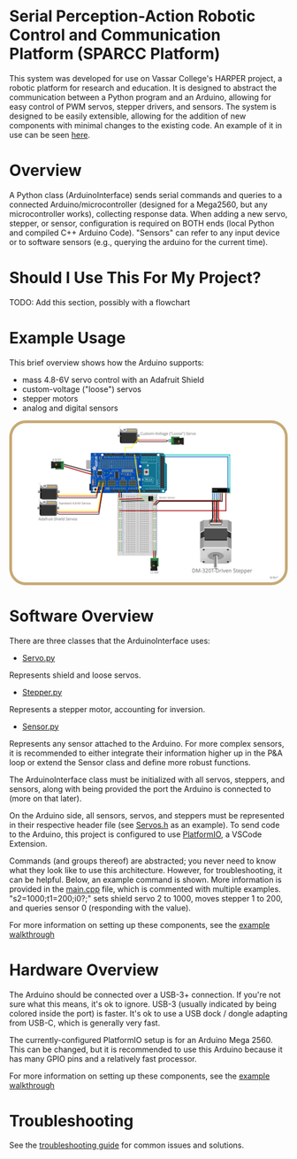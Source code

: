 # Serial Perception-Action Robotic Control and Communication Platform (SPARCC Platform)

This system was developed for use on Vassar College's HARPER project, a robotic platform for research and education. It is designed to abstract the communication between a Python program and an Arduino, allowing for easy control of PWM servos, stepper drivers, and sensors. The system is designed to be easily extensible, allowing for the addition of new components with minimal changes to the existing code. An example of it in use can be seen [here](https://www.github.com/IsaacRudnick/Whiteboard-Plotter).

# Overview

A Python class (ArduinoInterface) sends serial commands and queries to a connected Arduino/microcontroller (designed for a Mega2560, but any microcontroller works), collecting response data. When adding a new servo, stepper, or sensor, configuration is required on BOTH ends (local Python and compiled C++ Arduino Code). "Sensors" can refer to any input device or to software sensors (e.g., querying the arduino for the current time).

# Should I Use This For My Project?

TODO: Add this section, possibly with a flowchart

# Example Usage

This brief overview shows how the Arduino supports:

- mass 4.8-6V servo control with an Adafruit Shield
- custom-voltage ("loose") servos
- stepper motors
- analog and digital sensors

![Wiring Diagram](/media/example_assembly.png)

# Software Overview

There are three classes that the ArduinoInterface uses:

- [Servo.py](/Servo.py)

Represents shield and loose servos.

- [Stepper.py](/Stepper.py)

Represents a stepper motor, accounting for inversion.

- [Sensor.py](/Sensor.py)

Represents any sensor attached to the Arduino. For more complex sensors, it is recommended to either integrate their information higher up in the P&A loop or extend the Sensor class and define more robust functions.

The ArduinoInterface class must be initialized with all servos, steppers, and sensors, along with being provided the port the Arduino is connected to (more on that later).

On the Arduino side, all sensors, servos, and steppers must be represented in their respective header file (see [Servos.h](/Arduino/include/Servos.h) as an example). To send code to the Arduino, this project is configured to use [PlatformIO](https://platformio.org/), a VSCode Extension.

Commands (and groups thereof) are abstracted; you never need to know what they look like to use this architecture. However, for troubleshooting, it can be helpful. Below, an example command is shown. More information is provided in the [main.cpp](/Arduino/src/main.cpp) file, which is commented with multiple examples.
"s2=1000;t1=200;i0?;" sets shield servo 2 to 1000, moves stepper 1 to 200, and queries sensor 0 (responding with the value).

For more information on setting up these components, see the [example walkthrough](/docs/ExampleSetupWalkthrough.md)

# Hardware Overview

The Arduino should be connected over a USB-3+ connection. If you're not sure what this means, it's ok to ignore. USB-3 (usually indicated by being colored inside the port) is faster. It's ok to use a USB dock / dongle adapting from USB-C, which is generally very fast.

The currently-configured PlatformIO setup is for an Arduino Mega 2560. This can be changed, but it is recommended to use this Arduino because it has many GPIO pins and a relatively fast processor.

For more information on setting up these components, see the [example walkthrough](/docs/ExampleSetupWalkthrough.md)

# Troubleshooting

See the [troubleshooting guide](/docs/Troubleshooting.md) for common issues and solutions.

<!-- Style images -->
<style>
img {
  border: 5px solid #C6AA76;    /* Golden border */
  border-radius: 30px;          /* Curved edges */
  padding: 5px;                 /* Padding inside the border */
  display: block;               /* Ensures the image is treated as a block element */
  margin: 10px auto;            /* Center the image and add margin */
  max-width: 100%;              /* Ensure the image doesn't overflow */
  box-sizing: border-box;       /* Includes padding and border in the element's total width and height */
}
</style>

